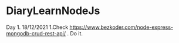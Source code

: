 # DiaryLearnNodeJs
Day 1. 18/12/2021
1.Check https://www.bezkoder.com/node-express-mongodb-crud-rest-api/ . Do it.

